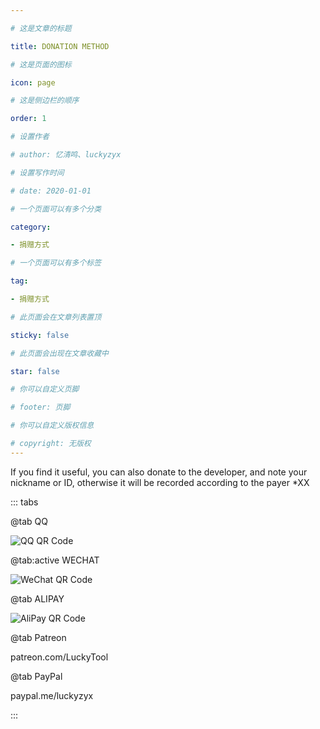 ```yaml
---

# 这是文章的标题

title: DONATION METHOD

# 这是页面的图标

icon: page

# 这是侧边栏的顺序

order: 1

# 设置作者

# author: 忆清鸣、luckyzyx

# 设置写作时间

# date: 2020-01-01

# 一个页面可以有多个分类

category:

- 捐赠方式

# 一个页面可以有多个标签

tag:

- 捐赠方式

# 此页面会在文章列表置顶

sticky: false

# 此页面会出现在文章收藏中

star: false

# 你可以自定义页脚

# footer: 页脚

# 你可以自定义版权信息

# copyright: 无版权
---
```


If you find it useful, you can also donate to the developer, and note your nickname or ID, otherwise
it will be recorded according to the payer *XX

::: tabs

@tab QQ

![QQ QR Code](/assets/images/donate/qq.png)

@tab:active WECHAT

![WeChat QR Code](/assets/images/donate/wechat.png)

@tab ALIPAY

![AliPay QR Code](/assets/images/donate/alipay.png)

@tab Patreon

patreon.com/LuckyTool

@tab PayPal

paypal.me/luckyzyx

:::
